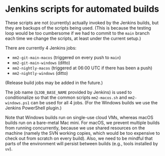 # Jenkins scripts for automated builds

These scripts are not (currently) actually invoked by the Jenkins builds, but
they are backups of the scripts being used. (This is because the testing loop
would be too cumbersome if we had to commit to the `main` branch each time we
change the scripts, at least under the current setup.)

There are currently 4 Jenkins jobs:

- `mm2-git-main-macos` (triggered on every push to `main`)
- `mm2-git-main-windows` (ditto)
- `mm2-nightly-macos` (triggered at 06:00 UTC if there has been a push)
- `mm2-nightly-windows` (ditto)

(Release build jobs may be added in the future.)

The job name (`$JOB_BASE_NAME` provided by Jenkins) is used to conditionalize
so that the common scripts `mm2-macos.sh` and `mm2-windows.ps1` can be used for
all 4 jobs. (For the Windows builds we use the Jenkins PowerShell plugin.)

Note that Windows builds run on single-use cloud VMs, whereas macOS builds run
on a bare-metal Mac mini. For macOS, we prevent multiple builds from running
concurrently, because we use shared resources on the machine (namely the SVN
working copies, which would be too expensive to check out from scratch on every
build). Also, we need to be mindful that parts of the environment will persist
between builds (e.g., tools installed by `uv`).
